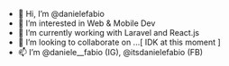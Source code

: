- 👋 Hi, I’m @danielefabio
- 👀 I’m interested in Web & Mobile Dev
- 🌱 I’m currently working with Laravel and React.js
- 💞️ I’m looking to collaborate on ...[ IDK at this moment ]
- 📫 I’m @daniele__fabio (IG), @itsdanielefabio (FB)

<!---
danielefabio/danielefabio is a ✨ special ✨ repository because its `README.md` (this file) appears on your GitHub profile.
You can click the Preview link to take a look at your changes.
--->
